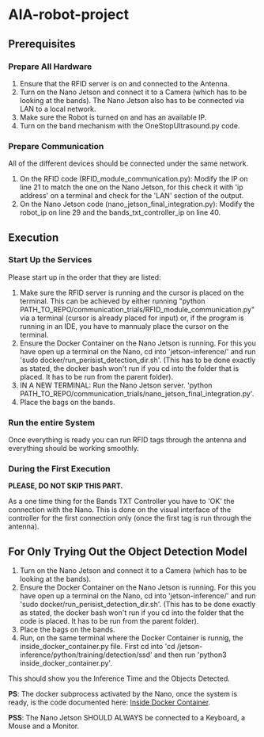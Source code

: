 # AIA-robot-project

## Prerequisites

### Prepare All Hardware

1. Ensure that the RFID server is on and connected to the Antenna. 
2. Turn on the Nano Jetson and connect it to a Camera (which has to be looking at the bands). The Nano Jetson also has to be connected via LAN to a local network.
3. Make sure the Robot is turned on and has an available IP.
4. Turn on the band mechanism with the OneStopUltrasound.py code.

### Prepare Communication

All of the different devices should be connected under the same network. 

1. On the RFID code (RFID_module_communication.py): Modify the IP on line 21 to match the one on the Nano Jetson, for this check it with 'ip address' on a terminal and check for the 'LAN' section of the output.
2. On the Nano Jetson code (nano_jetson_final_integration.py): Modify the robot_ip on line 29 and the bands_txt_controller_ip on line 40.

## Execution

### Start Up the Services

Please start up in the order that they are listed: 

1. Make sure the RFID server is running and the cursor is placed on the terminal. 
This can be achieved by either running "python PATH_TO_REPO/communication_trials/RFID_module_communication.py" via a terminal (cursor is already placed for input) 
or, if the program is running in an IDE, you have to mannualy place the cursor on the terminal.
2. Ensure the Docker Container on the Nano Jetson is running. For this you have open up a terminal on the Nano, cd into 'jetson-inference/' and run 'sudo docker/run_perisist_detection_dir.sh'. (This has to be done exactly as stated, the docker bash won't run if you cd into the folder that is placed. It has to be run from the parent folder).
3. IN A NEW TERMINAL: Run the Nano Jetson server. 'python PATH_TO_REPO/communication_trials/nano_jetson_final_integration.py'.
4. Place the bags on the bands.

### Run the entire System

Once everything is ready you can run RFID tags through the antenna and everything should be working smoothly.

### During the First Execution

**PLEASE, DO NOT SKIP THIS PART.**

As a one time thing for the Bands TXT Controller you have to 'OK' the connection with the Nano. This is done on the visual interface of the controller for the first connection only (once the first tag is run through the antenna).


## For Only Trying Out the Object Detection Model

1. Turn on the Nano Jetson and connect it to a Camera (which has to be looking at the bands).
2. Ensure the Docker Container on the Nano Jetson is running. For this you have open up a terminal on the Nano, cd into 'jetson-inference/' and run 'sudo docker/run_perisist_detection_dir.sh'. (This has to be done exactly as stated, the docker bash won't run if you cd into the folder that the code is placed. It has to be run from the parent folder).
3. Place the bags on the bands.
4. Run, on the same terminal where the Docker Container is runnig, the inside_docker_container.py file. First cd into 'cd /jetson-inference/python/training/detection/ssd' and then run 'python3 inside_docker_container.py'. 

This should show you the Inference Time and the Objects Detected.

**PS**: The docker subprocess activated by the Nano, once the system is ready, is the code documented here: [Inside Docker Container](https://github.com/aa-rodriguezv/pytorch-ssd-modified-AIA-thesis/blob/master/inside_docker_container_final.py).

**PSS**: The Nano Jetson SHOULD ALWAYS be connected to a Keyboard, a Mouse and a Monitor.






